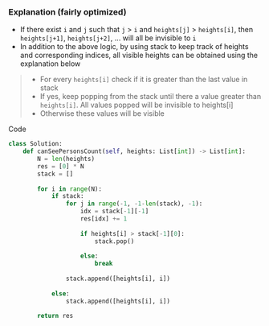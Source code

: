 ### Explanation (fairly optimized)
- If there exist ```i``` and ```j``` such that ```j``` > ```i``` and ```heights[j]``` > ```heights[i]```, then ```heights[j+1]```, ```heights[j+2]```, ... will all be invisible to ```i```
- In addition to the above logic, by using stack to keep track of heights and corresponding indices, all visible heights can be obtained using the explanation below
>- For every ```heights[i]``` check if it is greater than the last value in stack
>- If yes, keep popping from the stack until there a value greater than ```heights[i]```. All values popped will be invisible to heights[i]
>- Otherwise these values will be visible 


Code
```Python
class Solution:
    def canSeePersonsCount(self, heights: List[int]) -> List[int]:
        N = len(heights)
        res = [0] * N
        stack = []
            
        for i in range(N):
            if stack:
                for j in range(-1, -1-len(stack), -1):
                    idx = stack[-1][-1]
                    res[idx] += 1
                    
                    if heights[i] > stack[-1][0]:
                        stack.pop()
                        
                    else:
                        break
                        
                stack.append([heights[i], i])
                
            else:
                stack.append([heights[i], i])
            
        return res
```
